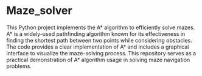 # Maze_solver
This Python project implements the A* algorithm to efficiently solve mazes. A* is a widely-used pathfinding algorithm known for its effectiveness in finding the shortest path between two points while considering obstacles. The code provides a clear implementation of A* and includes a graphical interface to visualize the maze-solving process. This repository serves as a practical demonstration of A* algorithm usage in solving maze navigation problems.

